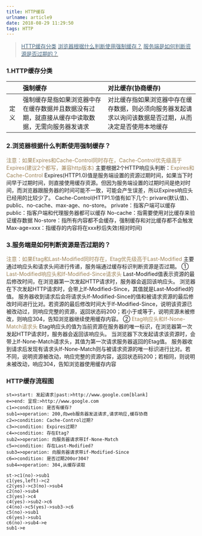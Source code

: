```yaml
---
title: HTTP缓存
urlname: article9
date: 2018-08-29 11:29:50
tags: HTTP
---
```


> [<font color="#456782">HTTP缓存分类</font>](#1)
  [<font color="#456782">浏览器根据什么判断使用强制缓存？</font>](#2)
  [<font color="#456782">服务端是如何判断资源是否过期的？</font>](#3)

<h3 id="1">1.HTTP缓存分类</h3>

|  | 强制缓存 | 对比缓存(协商缓存) |
| :------ | :------ | :------ |
| 定义 | 强制缓存是指如果浏览器中存在缓存数据并且数据没有过期，就直接从缓存中读取数据，无需向服务器发请求 | 对比缓存指如果浏览器中存在缓存数据，则必须向服务器发起请求以询问该数据是否过期，从而决定是否使用本地缓存 |

<h3 id="2">2.浏览器根据什么判断使用强制缓存？</h3><font color="#9e845a">注意：如果Expires和Cache-Control同时存在，Cache-Control优先级高于Expires(建议2个都写，兼容http版本)</font>
主要根据2个HTTP响应头判断：<font color="#9e845a">Expires和Cache-Control</font>
Expires(HTTP1.0)值是服务端设置的资源过期时间，如果当下时间早于过期时间，则直接使用缓存资源。但因为服务端设置的过期时间是绝对时间，而浏览器跟服务器的时间可能不一致，可能会产生误差，所以Expires响应头已经用的比较少了。
Cache-Control(HTTP1.1)值有如下几个: privare(默认值)、public、no-cache、max-age、no-store。
private：指客户端可以缓存
public：指客户端和代理服务器都可以缓存
No-cache：指需要使用对比缓存来验证缓存数据
No-store：指所有内容都不会缓存，强制缓存和对比缓存都不会触发
Max-age=xxx：指缓存的内容将在xxx秒后失效(相对时间)

<h3 id="3">3.服务端是如何判断资源是否过期的？</h3><font color="#9e845a">注意：如果Etag和Last-Modified同时存在，Etag优先级高于Last-Modified</font>
主要通过响应头和请求头间进行传递，服务端通过缓存标识判断资源是否过期。
① <font color="#9e845a">Last-Modified响应头和If-Modified-Since请求头</font>
Last-Modified值表示资源的最后修改时间，在浏览器第一次发起HTTP请求时，服务器会返回该响应头。
浏览器在下次发起HTTP请求时，会带上If-Modified-Since，其值就是Last-Modified的值。
服务器收到请求后会将请求头If-Modified-Since的值和被请求资源的最后修改时间进行比对。若资源的最后修改时间大于If-Modified-Since，说明该资源已被改动过，则响应完整的资源，返回状态码200；若小于或等于，说明资源未被修改，则响应304，告知浏览器继续使用缓存内容。
② <font color="#9e845a">Etag响应头和If-None-Match请求头</font>
Etag响应头的值为当前资源在服务器的唯一标识，在浏览器第一次发起HTTP请求时，服务器会返回该响应头。
当浏览器下次发起请求该资源时，会带上If-None-Match请求头，其值为第一次请求服务器返回的Etag值。
服务器收到请求后发现有请求头If-None-Match则与被请求资源的唯一标识进行比对。若不同，说明资源被改动，响应完整的资源内容，返回状态码200；若相同，则说明未被改动，响应304，告知浏览器使用缓存内容

### HTTP缓存流程图
```flow
st=>start: 发起请求|past:>http://www.google.com[blank]
e=>end: 呈现:>http://www.google.com
c1=>condition: 是否有缓存?
sub1=>operation: 200,向web服务器发送请求,请求响应,缓存协商
c2=>condition: Cache-Control过期?
c3=>condition: Expires过期?
c4=>condition: 存在Etag?
sub2=>operation: 向服务器请求带If-None-Match
c5=>condition: 存在Last-Modified?
sub3=>operation: 向服务器请求带if-Modified-Since
c6=>condition: 是否过期200or304?
sub4=>operation: 304,从缓存读取

st->c1(no)->sub1
c1(yes,left)->c2
c2(yes)->c3(no)->sub4
c2(no)->sub4
c3(yes)->c4
c4(yes)->sub2->c6
c4(no)->c5(yes)->sub3->c6
c5(no)->sub1
c6(yes)->sub1
c6(no)->sub4->e
sub1->e
```
